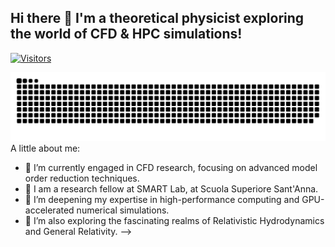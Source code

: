 ## Hi there 👋 I'm a theoretical physicist exploring the world of CFD & HPC simulations!
[![Visitors](https://api.visitorbadge.io/api/combined?path=https%3A%2F%2Fgithub.com%2FGennaroCalandriello&label=VISITORS&labelColor=%23697689&countColor=%2337d67a)](https://visitorbadge.io/status?path=https%3A%2F%2Fgithub.com%2FGennaroCalandriello)

![Snake animation dark mode](https://github.com/gennarocalandriello/gennarocalandriello/raw/output/github-contribution-grid-snake-dark.svg?palette=github-dark)
A little about me: 
- 🔭 I’m currently engaged in CFD research, focusing on advanced model order reduction techniques. 
- 🔭 I am a research fellow at SMART Lab, at Scuola Superiore Sant'Anna. 
- 🌱 I’m deepening my expertise in high-performance computing and GPU-accelerated numerical simulations. 
- 🌱 I’m also exploring the fascinating realms of Relativistic Hydrodynamics and General Relativity. -->

